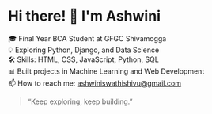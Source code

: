 # Hi there! 👋 I'm Ashwini

🎓 Final Year BCA Student at GFGC Shivamogga  
💡 Exploring Python, Django, and Data Science  
🛠 Skills: HTML, CSS, JavaScript, Python, SQL  
📊 Built projects in Machine Learning and Web Development  
📫 How to reach me: ashwiniswathishivu@gmail.com

> “Keep exploring, keep building.”
